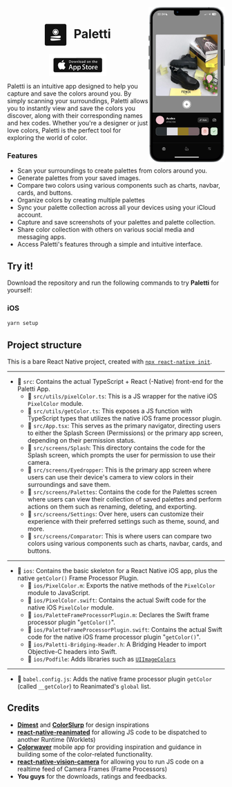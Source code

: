 <div>
  <img align="right" width="35%" src="./src/assets/images/screenshot.png">
</div>

<div align="center">
    <h1><img align="center" src="./src/assets/images/icon.png" style="border-radius: 4px; height: 50px; margin-right: 10px;" /> Paletti</h1>

<a align="center" href="https://apps.apple.com/app/paletti/id6447082774"><img align="center" src="./src/assets/images/apple_store.svg" height="52" /></a>

</div>

Paletti is an intuitive app designed to help you capture and save the colors around you. By simply scanning your surroundings, Paletti allows you to instantly view and save the colors you discover, along with their corresponding names and hex codes. Whether you're a designer or just love colors, Paletti is the perfect tool for exploring the world of color.

### Features

- Scan your surroundings to create palettes from colors around you.
- Generate palettes from your saved images.
- Compare two colors using various components such as charts, navbar, cards, and buttons.
- Organize colors by creating multiple palettes
- Sync your palette collection across all your devices using your iCloud account.
- Capture and save screenshots of your palettes and palette collection.
- Share color collection with others on various social media and messaging apps.
- Access Paletti's features through a simple and intuitive interface.

## Try it!

Download the repository and run the following commands to try **Paletti** for yourself:

### iOS

```sh
yarn setup
```

## Project structure

This is a bare React Native project, created with [`npx react-native init`](https://reactnative.dev/docs/environment-setup#creating-a-new-application).

---

- 📁 `src`: Contains the actual TypeScript + React (-Native) front-end for the Paletti App.
  - 📄 `src/utils/pixelColor.ts`: This is a JS wrapper for the native iOS `PixelColor` module.
  - 📄 `src/utils/getColor.ts`: This exposes a JS function with TypeScript types that utilizes the native iOS frame processor plugin.
  - 📄 `src/App.tsx`: This serves as the primary navigator, directing users to either the Splash Screen (Permissions) or the primary app screen, depending on their permission status.
  - 📁 `src/screens/Splash`: This directory contains the code for the Splash screen, which prompts the user for permission to use their camera.
  - 📁 `src/screens/Eyedropper`: This is the primary app screen where users can use their device's camera to view colors in their surroundings and save them.
  - 📁 `src/screens/Palettes`: Contains the code for the Palettes screen where users can view their collection of saved palettes and perform actions on them such as renaming, deleting, and exporting.
  - 📁 `src/screens/Settings`: Over here, users can customize their experience with their preferred settings such as theme, sound, and more.
  - 📁 `src/screens/Comparator`: This is where users can compare two colors using various components such as charts, navbar, cards, and buttons.

---

- 📁 `ios`: Contains the basic skeleton for a React Native iOS app, plus the native `getColor()` Frame Processor Plugin.
  - 📄 `ios/PixelColor.m`: Exports the native methods of the `PixelColor` module to JavaScript.
  - 📄 `ios/PixelColor.swift`: Contains the actual Swift code for the native iOS `PixelColor` module.
  - 📄 `ios/PaletteFrameProcessorPlugin.m`: Declares the Swift frame processor plugin "`getColor()`".
  - 📄 `ios/PaletteFrameProcessorPlugin.swift`: Contains the actual Swift code for the native iOS frame processor plugin "`getColor()`".
  - 📄 `ios/Paletti-Bridging-Header.h`: A Bridging Header to import Objective-C headers into Swift.
  - 📄 `ios/Podfile`: Adds libraries such as [`UIImageColors`](https://github.com/jathu/UIImageColors)

---

- 📄 `babel.config.js`: Adds the native frame processor plugin `getColor` (called `__getColor`) to Reanimated's `global` list.

## Credits

- [**Dimest**](https://dribbble.com/Dimest) and [**ColorSlurp**](https://colorslurp.com) for design inspirations
- [**react-native-reanimated**](https://github.com/software-mansion/react-native-reanimated) for allowing JS code to be dispatched to another Runtime (Worklets)
- [**Colorwaver**](https://github.com/mrousavy/Colorwaver) mobile app for providing inspiration and guidance in building some of the color-related functionality.
- [**react-native-vision-camera**](https://github.com/mrousavy/react-native-vision-camera) for allowing you to run JS code on a realtime feed of Camera Frames (Frame Processors)
- **You guys** for the downloads, ratings and feedbacks.
